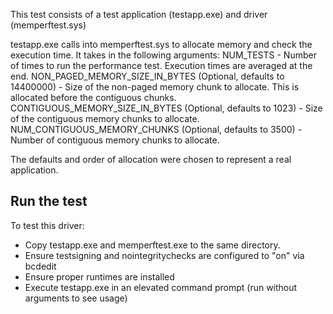 <!---
    name: memperftest
    platform: WDM
    language: c
    category: General
    description: Tests the performance of the Windows kernel memory API.
--->

This test consists of a test application (testapp.exe) and driver (memperftest.sys)

testapp.exe calls into memperftest.sys to allocate memory and check the execution time.
It takes in the following arguments:
    NUM_TESTS - Number of times to run the performance test. Execution times are averaged at the end. 
    NON_PAGED_MEMORY_SIZE_IN_BYTES (Optional, defaults to 14400000) - Size of the non-paged memory chunk to allocate. This is allocated before the contiguous chunks.
    CONTIGUOUS_MEMORY_SIZE_IN_BYTES (Optional, defaults to 1023) - Size of the contiguous memory chunks to allocate.
    NUM_CONTIGUOUS_MEMORY_CHUNKS (Optional, defaults to 3500) - Number of contiguous memory chunks to allocate.

The defaults and order of allocation were chosen to represent a real application.


Run the test
--------------

To test this driver:
- Copy testapp.exe and memperftest.exe to the same directory. 
- Ensure testsigning and nointegritychecks are configured to "on" via bcdedit
- Ensure proper runtimes are installed
- Execute testapp.exe in an elevated command prompt (run without arguments to see usage)

